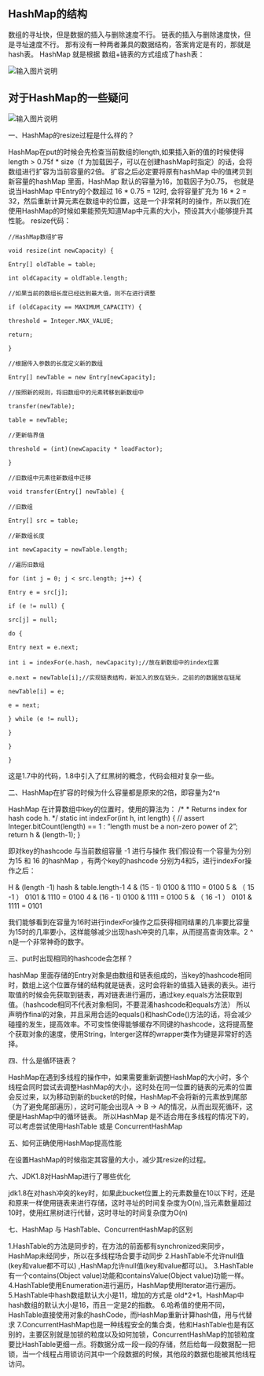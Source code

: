 ## HashMap的结构
数组的寻址快，但是数据的插入与删除速度不行。 链表的插入与删除速度快，但是寻址速度不行。 那有没有一种两者兼具的数据结构，答案肯定是有的，那就是hash表。 HashMap 就是根据 数组+链表的方式组成了hash表：

![输入图片说明](https://images.gitee.com/uploads/images/2018/0830/173130_ca792251_87650.png "1.png")

## 对于HashMap的一些疑问

![输入图片说明](https://images.gitee.com/uploads/images/2018/0830/173144_4d97d72f_87650.png "2.png")

一、HashMap的resize过程是什么样的？

HashMap在put的时候会先检查当前数组的length,如果插入新的值的时候使得length > 0.75f * size（f 为加载因子，可以在创建hashMap时指定）的话，会将数组进行扩容为当前容量的2倍。 扩容之后必定要将原有hashMap 中的值拷贝到新容量的hashMap 里面，HashMap 默认的容量为16，加载因子为0.75， 也就是说当HashMap 中Entry的个数超过 16 * 0.75 = 12时, 会将容量扩充为 16 * 2 = 32，然后重新计算元素在数组中的位置，这是一个非常耗时的操作，所以我们在使用HashMap的时候如果能预先知道Map中元素的大小，预设其大小能够提升其性能。 resize代码：


```
//HashMap数组扩容

void resize(int newCapacity) {

Entry[] oldTable = table;

int oldCapacity = oldTable.length;

//如果当前的数组长度已经达到最大值，则不在进行调整

if (oldCapacity == MAXIMUM_CAPACITY) {

threshold = Integer.MAX_VALUE;

return;

}

//根据传入参数的长度定义新的数组

Entry[] newTable = new Entry[newCapacity];

//按照新的规则，将旧数组中的元素转移到新数组中

transfer(newTable);

table = newTable;

//更新临界值

threshold = (int)(newCapacity * loadFactor);

}

//旧数组中元素往新数组中迁移

void transfer(Entry[] newTable) {

//旧数组

Entry[] src = table;

//新数组长度

int newCapacity = newTable.length;

//遍历旧数组

for (int j = 0; j < src.length; j++) {

Entry e = src[j];

if (e != null) {

src[j] = null;

do {

Entry next = e.next;

int i = indexFor(e.hash, newCapacity);//放在新数组中的index位置

e.next = newTable[i];//实现链表结构，新加入的放在链头，之前的的数据放在链尾

newTable[i] = e;

e = next;

} while (e != null);

}

}

}

```


这是1.7中的代码，1.8中引入了红黑树的概念，代码会相对复杂一些。

二、HashMap在扩容的时候为什么容量都是原来的2倍，即容量为2^n

HashMap 在计算数组中key的位置时，使用的算法为：
/* * Returns index for hash code h. */
static int indexFor(int h, int length) {
// assert Integer.bitCount(length) == 1 : “length must be a non-zero power of 2”; return h & (length-1); }

即对key的hashcode 与当前数组容量 -1 进行与操作 我们假设有一个容量为分别为15 和 16 的hashMap ，有两个key的hashcode 分别为4和5，进行indexFor操作之后：

H & (length -1) hash & table.length-1 4 & (15 - 1) 0100 & 1110 = 0100 5 & （ 15 -1 ） 0101 & 1110 = 0100
4 & (16 - 1) 0100 & 1111 = 0100 5 & （ 16 -1 ） 0101 & 1111 = 0101

我们能够看到在容量为16时进行indexFor操作之后获得相同结果的几率要比容量为15时的几率要小，这样能够减少出现hash冲突的几率，从而提高查询效率。2 ^ n是一个非常神奇的数字。

三、put时出现相同的hashcode会怎样？

hashMap 里面存储的Entry对象是由数组和链表组成的，当key的hashcode相同时，数组上这个位置存储的结构就是链表，这时会将新的值插入链表的表头。进行取值的时候会先获取到链表，再对链表进行遍历，通过key.equals方法获取到值。（hashcode相同不代表对象相同，不要混淆hashcode和equals方法） 所以声明作final的对象，并且采用合适的equals()和hashCode()方法的话，将会减少碰撞的发生，提高效率。不可变性使得能够缓存不同键的hashcode，这将提高整个获取对象的速度，使用String，Interger这样的wrapper类作为键是非常好的选择。

四、什么是循环链表？

HashMap在遇到多线程的操作中，如果需要重新调整HashMap的大小时，多个线程会同时尝试去调整HashMap的大小，这时处在同一位置的链表的元素的位置会反过来，以为移动到新的bucket的时候，HashMap不会将新的元素放到尾部（为了避免尾部遍历），这时可能会出现A -> B -> A的情况，从而出现死循环，这便是HashMap中的循环链表。 所以HashMap 是不适合用在多线程的情况下的，可以考虑尝试使用HashTable 或是 ConcurrentHashMap

五、如何正确使用HashMap提高性能

在设置HashMap的时候指定其容量的大小，减少其resize的过程。

六、JDK1.8对HashMap进行了哪些优化

jdk1.8在对hash冲突的key时，如果此bucket位置上的元素数量在10以下时，还是和原来一样使用链表来进行存储，这时寻址的时间复杂度为O(n),当元素数量超过10时，使用红黑树进行代替，这时寻址的时间复杂度为O(n)

七、HashMap 与 HashTable、ConcurrentHashMap的区别

1.HashTable的方法是同步的，在方法的前面都有synchronized来同步，HashMap未经同步，所以在多线程场合要手动同步
2.HashTable不允许null值(key和value都不可以) ,HashMap允许null值(key和value都可以)。
3.HashTable有一个contains(Object value)功能和containsValue(Object value)功能一样。
4.HashTable使用Enumeration进行遍历，HashMap使用Iterator进行遍历。
5.HashTable中hash数组默认大小是11，增加的方式是 old*2+1。HashMap中hash数组的默认大小是16，而且一定是2的指数。
6.哈希值的使用不同，HashTable直接使用对象的hashCode，而HashMap重新计算hash值，用与代替求
7.ConcurrentHashMap也是一种线程安全的集合类，他和HashTable也是有区别的，主要区别就是加锁的粒度以及如何加锁，ConcurrentHashMap的加锁粒度要比HashTable更细一点。将数据分成一段一段的存储，然后给每一段数据配一把锁，当一个线程占用锁访问其中一个段数据的时候，其他段的数据也能被其他线程访问。